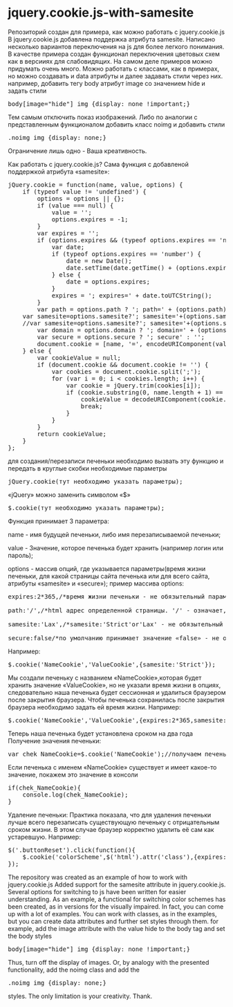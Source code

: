 # jquery.cookie.js-with-samesite
Репозиторий создан для примера, как можно работать с jquery.cookie.js
В jquery.cookie.js добавлена поддержка атрибута samesite.
Написано несколько вариантов переключения на js для более легкого понимания.
В качестве примера создан функционал переключения цветовых схем как в версииях для слабовидящих.
На самом деле примеров можно придумать очень много. Можно работать с классами, как в примерах, но можно создавать и data атрибуты и далее задавать стили через них. например, добавить тегу body атрибут image со значением hide и задать стили
<pre>
body[image="hide"] img {display: none !important;}
</pre>
Тем самым отключить показ изображений. Либо по аналогии с представленным функционалом добавить класс noimg и добавить стили
<pre>
.noimg img {display: none;}
</pre>
Ограничение лишь одно - Ваша креативность.

Как работать с jquery.cookie.js?
Сама функция с добавленой поддержкой атрибута «samesite»:
<pre>
jQuery.cookie = function(name, value, options) {
    if (typeof value != 'undefined') {
        options = options || {};
        if (value === null) {
            value = '';
            options.expires = -1;
        }
        var expires = '';
        if (options.expires && (typeof options.expires == 'number' || options.expires.toUTCString)) {
            var date;
            if (typeof options.expires == 'number') {
                date = new Date();
                date.setTime(date.getTime() + (options.expires * 24 * 60 * 60 * 1000));
            } else {
                date = options.expires;
            }
            expires = '; expires=' + date.toUTCString();
        }
        var path = options.path ? '; path=' + (options.path) : '';
	var samesite=options.samesite?'; samesite='+(options.samesite):'';
	//var samesite=options.samesite?'; samesite='+(options.samesite):'; samesite=Lax';//для установки опции samesite со значением Lax автоматически
        var domain = options.domain ? '; domain=' + (options.domain) : '';
        var secure = options.secure ? '; secure' : '';
        document.cookie = [name, '=', encodeURIComponent(value), expires, samesite, path, domain, secure].join('');
    } else {
        var cookieValue = null;
        if (document.cookie && document.cookie != '') {
            var cookies = document.cookie.split(';');
            for (var i = 0; i < cookies.length; i++) {
                var cookie = jQuery.trim(cookies[i]);
                if (cookie.substring(0, name.length + 1) == (name + '=')) {
                    cookieValue = decodeURIComponent(cookie.substring(name.length + 1));
                    break;
                }
            }
        }
        return cookieValue;
    }
};
</pre>
для создания/перезаписи печеньки необходимо вызвать эту функцию и передать в круглые скобки необходимые параметры
<pre>
jQuery.cookie(тут необходимо указать параметры);
</pre>
«jQuery» можно заменить символом «$»
<pre>
$.cookie(тут необходимо указать параметры);
</pre>
Функция принимает 3 параметра:

name		- имя будущей печеньки, либо имя перезаписываемой печеньки;

value		- Значение, которое печенька будет хранить (например логин или пароль);

options	- массив опций, где указывается параметры(время жизни печеньки, для какой страницы сайта печенька или для всего сайта, атрибуты «samesite» и «secure»);
пример массива options:

<pre>
expires:2*365,/*время жизни печеньки - не обязытельный параметр.*/

path:'/',/*html адрес определенной страницы. '/' - означает,что печенька будет установлена для всех страниц домена - не обязытельный параметр.*/

samesite:'Lax',/*samesite:'Strict'or'Lax' - не обязытельный параметр, если браузеры научаться сами выставлять его, либо в фукции jQuery.cookie выше раскоментирована строка var samesite=options.samesite?'; samesite='+(options.samesite):'; samesite=Lax';*/

secure:false/*по умолчанию принимает значение «false» - не обязытельный параметр. Для сайтов на https (с SSL) можно установить значение «true». в этом случае samesite не обязателен*/
</pre>
Например:
<pre>
$.cookie('NameCookie','ValueCookie',{samesite:'Strict'});
</pre>
Мы создали печеньку с названием «NameCookie»,которая будет хранить значение «ValueCookie», но не указали время жизни в опциях, следовательно наша печенька будет сессионная и удалиться браузером после закрытия браузера.
Чтобы печенька сохранилась после закрытия браузера необходимо задать ей время жизни.
Например:
<pre>
$.cookie('NameCookie','ValueCookie',{expires:2*365,samesite:'Strict'});
</pre>
Теперь наша печенька будет установлена сроком на два года
Получение значения печеньки:
<pre>
var chek_NameCookie=$.cookie('NameCookie');//получаем печеньку по имени NameCookie с его значением в переменную
</pre>
Если печенька с именем «NameCookie» существует и имеет какое-то значение, покажем это значение в консоли
<pre>
if(chek_NameCookie){
	console.log(chek_NameCookie);
}
</pre>
Удаление печеньки:
Практика показала, что для удаления печеньки лучше всего перезаписать существующую печеньку с отрицательным сроком жизни. В этом случае браузер корректно удалить её сам как устаревшую.
Например:
<pre>
$('.buttonReset').click(function(){
	$.cookie('colorScheme',$('html').attr('class'),{expires:2*(-365),path:'/',samesite:'Lax',secure:false});
});
</pre>

The repository was created as an example of how to work with jquery.cookie.js
Added support for the samesite attribute in jquery.cookie.js.
Several options for switching to js have been written for easier understanding.
As an example, a functional for switching color schemes has been created, as in versions for the visually impaired.
In fact, you can come up with a lot of examples. You can work with classes, as in the examples, but you can create data attributes and further set styles through them. for example, add the image attribute with the value hide to the body tag and set the body styles 
<pre>
body[image="hide"] img {display: none !important;}
</pre>
Thus, turn off the display of images. Or, by analogy with the presented functionality, add the noimg class and add the 
<pre>
.noimg img {display: none;}
</pre>
styles. The only limitation is your creativity. Thank.
